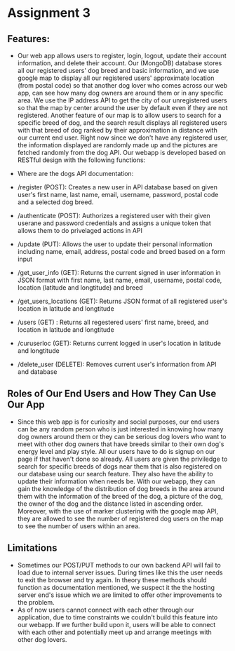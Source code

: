 # Assignment 3

## Features:
* Our web app allows users to register, login, logout, update their account information, and delete their account. Our (MongoDB) database stores all our registered users' dog breed and basic information, and we use google map to display all our registered users' approximate location (from postal code) so that another dog lover who comes across our web app, can see how many dog owners are around them or in any specific area. We use the IP address API to get the city of our unregistered users so that the map by center around the user by default even if they are not registered. Another feature of our map is to allow users to search for a specific breed of dog, and the search result displays all registered users with that breed of dog ranked by their approximation in distance with our current end user. Right now since we don't have any registered user, the information displayed are randomly made up and the pictures are fetched randomly from the dog API.
Our webapp is developed based on RESTful design with the following functions:

* Where are the dogs API documentation:
* /register (POST): Creates a new user in API database based on given user's first name, last name, email, username, password, postal code and a selected dog breed.
* /authenticate (POST): Authorizes a registered user with their given userane and password credentials and assigns a unique token that allows them to do privelaged actions in API
* /update (PUT): Allows the user to update their personal information including name, email, address, postal code and breed based on a form input
* /get_user_info (GET): Returns the current signed in user information in JSON format with first name, last name, email, username, postal code, location (latitude and longtitude) and breed
* /get_users_locations (GET): Returns JSON format of all registered user's location in latitude and longtitude
* /users (GET) : Returns all regestered users' first name, breed, and location in latitude and longtitude
* /curuserloc (GET): Returns current logged in user's location in latitude and longtitude
* /delete_user (DELETE): Removes current user's information from API and database


## Roles of Our End Users and How They Can Use Our App
* Since this web app is for curiosity and social purposes, our end users can be any random person who is just interested in knowing how many dog owners around them or they can be serious dog lovers who want to meet with other dog owners that have breeds similar to their own dog's energy level and play style. All our users have to do is signup on our page if that haven't done so already. All users are given the priviledge to search for specific breeds of dogs near them that is also registered on our database using our search feature. They also have the ability to update their information when needs be. With our webapp, they can gain the knowledge of the distribution of dog breeds in the area around them with the information of the breed of the dog, a picture of the dog, the owner of the dog and the distance listed in ascending order. Moreover, with the use of marker clustering with the google map API, they are allowed to see the number of registered dog users on the map to see the number of users within an area. 

## Limitations
* Sometimes our POST/PUT methods to our own backend API will fail to load due to internal server issues. During times like this the user needs to exit the browser and try again. In theory these methods should function as documentation mentioned, we suspect it the the hosting server end's issue which we are limited to offer other improvements to the problem.
* As of now users cannot connect with each other through our application, due to time constraints we couldn't build this feature into our webapp. If we further build upon it, users will be able to connect with each other and potentially meet up and arrange meetings with other dog lovers. 
